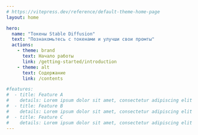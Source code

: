 ```yaml
---
# https://vitepress.dev/reference/default-theme-home-page
layout: home

hero:
  name: "Токены Stable Diffusion"
  text: "Познакомьтесь с токенами и улучши свои промты"
  actions:
    - theme: brand
      text: Начало работы
      link: /getting-started/introduction
    - theme: alt
      text: Содержание
      link: /contents

#features:
#  - title: Feature A
#    details: Lorem ipsum dolor sit amet, consectetur adipiscing elit
#  - title: Feature B
#    details: Lorem ipsum dolor sit amet, consectetur adipiscing elit
#  - title: Feature C
#    details: Lorem ipsum dolor sit amet, consectetur adipiscing elit
---
```


